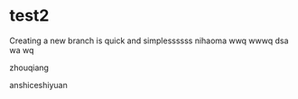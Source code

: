 # test2
Creating a new branch is quick and simplessssss
nihaoma
wwq
wwwq
dsa
wa
wq

zhouqiang


anshiceshiyuan
